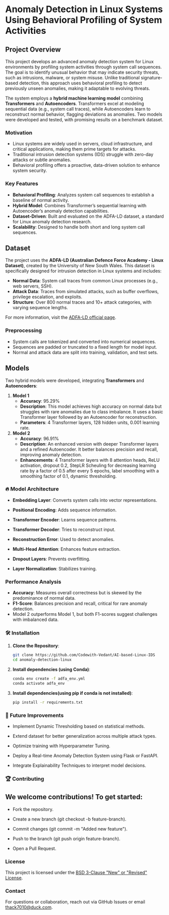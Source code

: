 # Anomaly Detection in Linux Systems Using Behavioral Profiling of System Activities

## Project Overview
This project develops an advanced anomaly detection system for Linux environments by profiling system activities through system call sequences. The goal is to identify unusual behavior that may indicate security threats, such as intrusions, malware, or system misuse. Unlike traditional signature-based detection, this approach uses behavioral profiling to detect previously unseen anomalies, making it adaptable to evolving threats.

The system employs a **hybrid machine learning model** combining **Transformers** and **Autoencoders**. Transformers excel at modeling sequential data (e.g., system call traces), while Autoencoders learn to reconstruct normal behavior, flagging deviations as anomalies. Two models were developed and tested, with promising results on a benchmark dataset.

### Motivation
- Linux systems are widely used in servers, cloud infrastructure, and critical applications, making them prime targets for attacks.
- Traditional intrusion detection systems (IDS) struggle with zero-day attacks or subtle anomalies.
- Behavioral profiling offers a proactive, data-driven solution to enhance system security.

### Key Features
- **Behavioral Profiling**: Analyzes system call sequences to establish a baseline of normal activity.
- **Hybrid Model**: Combines Transformer’s sequential learning with Autoencoder’s anomaly detection capabilities.
- **Dataset-Driven**: Built and evaluated on the ADFA-LD dataset, a standard for Linux anomaly detection research.
- **Scalability**: Designed to handle both short and long system call sequences.

## Dataset
The project uses the **ADFA-LD (Australian Defence Force Academy - Linux Dataset)**, created by the University of New South Wales. This dataset is specifically designed for intrusion detection in Linux systems and includes:
- **Normal Data**: System call traces from common Linux processes (e.g., web servers, SSH).
- **Attack Data**: Traces from simulated attacks, such as buffer overflows, privilege escalation, and exploits.
- **Structure**: Over 800 normal traces and 10+ attack categories, with varying sequence lengths.

For more information, visit the [ADFA-LD official page](https://research.unsw.edu.au/projects/adfa-ids-datasets).

### Preprocessing
- System calls are tokenized and converted into numerical sequences.
- Sequences are padded or truncated to a fixed length for model input.
- Normal and attack data are split into training, validation, and test sets.

## Models
Two hybrid models were developed, integrating **Transformers** and **Autoencoders**:
1. **Model 1**
   - **Accuracy**: 95.29%
   - **Description**: This model achieves high accuracy on normal data but struggles with rare anomalies due to class imbalance. It uses a basic Transformer layer followed by an Autoencoder for reconstruction.
   - **Parameters**: 4 Transformer layers, 128 hidden units, 0.001 learning rate.
2. **Model 2**
   - **Accuracy**: 96.91%
   - **Description**: An enhanced version with deeper Transformer layers and a refined Autoencoder. It better balances precision and recall, improving anomaly detection.
   - **Enhancements**: 4 Transformer layers with 8 attention heads, ReLU activation, dropout 0.2, StepLR Scheuling for decreasing learning rate by a factor of 0.5 after every 5 epochs, label smoothing with a smoothing factor of 0.1, dynamic thresholding.

### 🔥 Model Architecture

   -   **Embedding Layer**: Converts system calls into vector representations.

   -   **Positional Encoding**: Adds sequence information.

   -   **Transformer Encoder**: Learns sequence patterns.

   -   **Transformer Decoder**: Tries to reconstruct input.

   -   **Reconstruction Error**: Used to detect anomalies.

   -   **Multi-Head Attention**: Enhances feature extraction.

   -   **Dropout Layers**: Prevents overfitting.

   -   **Layer Normalization**: Stabilizes training.

### Performance Analysis
- **Accuracy**: Measures overall correctness but is skewed by the predominance of normal data.
- **F1-Score**: Balances precision and recall, critical for rare anomaly detection.
- Model 2 outperforms Model 1, but both F1-scores suggest challenges with imbalanced data.

### 🛠 Installation
1. **Clone the Repository**:
   ```bash
   git clone https://github.com/Codewith-Vedant/AI-based-Linux-IDS
   cd anomaly-detection-linux
   ```

2. **Install dependencies (using Conda)**:
   ```bash
   conda env create -f adfa_env.yml
   conda activate adfa_env
   ```
   
3. **Install dependencies(using pip if conda is not installed)**:
   ```bash
   pip install -r requirements.txt
   ```

### 🚀 Future Improvements

   - Implement Dynamic Thresholding based on statistical methods.

   - Extend dataset for better generalization across multiple attack types.

   - Optimize training with Hyperparameter Tuning.

   - Deploy a Real-time Anomaly Detection System using Flask or FastAPI.

   - Integrate Explainability Techniques to interpret model decisions.

### 🏆 Contributing

## We welcome contributions! To get started:

   - Fork the repository.

   - Create a new branch (git checkout -b feature-branch).

   - Commit changes (git commit -m "Added new feature").

   - Push to the branch (git push origin feature-branch).

   - Open a Pull Request.

### License
This project is licensed under the  [BSD 3-Clause "New" or "Revised" License](LICENSE).

### Contact
For questions or collaboration, reach out via GitHub Issues or email <thack7010@duck.com>.
